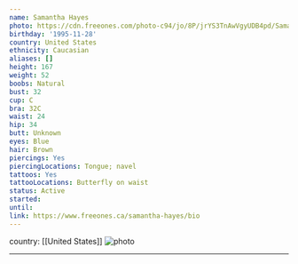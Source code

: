 ```yaml
---
name: Samantha Hayes
photo: https://cdn.freeones.com/photo-c94/jo/8P/jrYS3TnAwVgyUDB4pd/Samantha-Hayes-gets-drilled-by-massive-black-Rod_001_teaser.jpg?c=1585338823
birthday: '1995-11-28'
country: United States
ethnicity: Caucasian
aliases: []
height: 167
weight: 52
boobs: Natural
bust: 32
cup: C
bra: 32C
waist: 24
hip: 34
butt: Unknown
eyes: Blue
hair: Brown
piercings: Yes
piercingLocations: Tongue; navel
tattoos: Yes
tattooLocations: Butterfly on waist
status: Active
started:
until:
link: https://www.freeones.ca/samantha-hayes/bio
---
```

country: [[United States]]
![photo](https://cdn.freeones.com/photo-c94/jo/8P/jrYS3TnAwVgyUDB4pd/Samantha-Hayes-gets-drilled-by-massive-black-Rod_001_teaser.jpg?c=1585338823)
***


